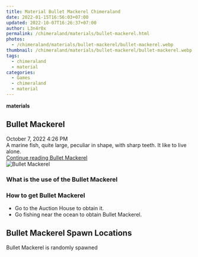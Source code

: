 ```yaml
---
title: Material Bullet Mackerel Chimeraland
date: 2022-01-15T16:56:03+07:00
updated: 2022-10-07T16:26:37+07:00
author: L3n4r0x
permalink: /chimeraland/materials/bullet-mackerel.html
photos:
  - /chimeraland/materials/bullet-mackerel/bullet-mackerel.webp
thumbnail: /chimeraland/materials/bullet-mackerel/bullet-mackerel.webp
tags:
  - chimeraland
  - material
categories:
  - Games
  - chimeraland
  - material
---
```


<section id="bootstrap-wrapper">
  <link
    rel="stylesheet"
    href="https://rawcdn.githack.com/dimaslanjaka/Web-Manajemen/0c3b5aa1813bd4abcd2c11bf3e37928b15c28664/css/bootstrap-5-3-0-alpha3-wrapper.css"
  />
  <div
    class="row g-0 border rounded overflow-hidden flex-md-row mb-4 shadow-sm position-relative bg-light text-dark"
  >
    <div class="col p-4 d-flex flex-column position-static">
      <strong class="d-inline-block mb-2 text-success">materials</strong>
      <h2 class="mb-0">Bullet Mackerel</h2>
      <div class="mb-1 text-muted">October 7, 2022 4:26 PM</div>
      <div class="mb-2 border p-1">
        A marine fish, quite large, peculiar in shape, with sharp teeth. It like
        to live alone.
      </div>
      <a
        href="/chimeraland/materials/bullet-mackerel.html"
        class="stretched-link d-none"
        >Continue reading Bullet Mackerel</a
      >
    </div>
    <div class="col-auto d-none d-lg-block">
      <img
        src="/chimeraland/materials/bullet-mackerel/bullet-mackerel.webp"
        alt="Bullet Mackerel"
      />
    </div>
  </div>
  <div class="row bg-light text-dark">
    <div class="col-lg-6 col-12 mb-2">
      <div class="card">
        <div class="card-body">
          <h3 class="card-title">What is the use of the Bullet Mackerel</h3>
          <div class="card-text"><ul></ul></div>
        </div>
      </div>
    </div>
    <div class="col-lg-6 col-12 mb-2">
      <div class="card">
        <div class="card-body">
          <h3 class="card-title">How to get Bullet Mackerel</h3>
          <div class="card-text">
            <ul>
              <li>Go to the Auction House to obtain it.</li>
              <li>Go fishing near the ocean to obtain Bullet Mackerel.</li>
            </ul>
          </div>
        </div>
      </div>
    </div>
    <div class="col-12 mb-2">
      <h2>Bullet Mackerel Spawn Locations</h2>
      <p>Bullet Mackerel is randomly spawned</p>
    </div>
  </div>
</section>